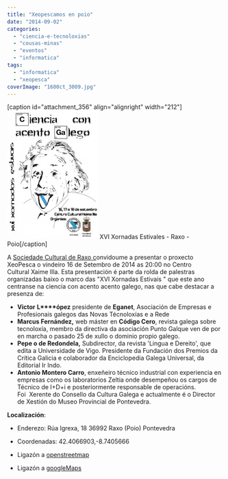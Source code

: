 ```yaml
---
title: "Xeopescamos en poio"
date: "2014-09-02"
categories: 
  - "ciencia-e-tecnoloxias"
  - "cousas-minas"
  - "eventos"
  - "informatica"
tags: 
  - "informatica"
  - "xeopesca"
coverImage: "1600ct_3009.jpg"
---
```


\[caption id="attachment\_356" align="alignright" width="212"\][![XVI Xornadas Estivales - Raxo - Poio](images/unnamed-212x300.jpg)](http://xeopesca.com/wp-content/uploads/2014/09/unnamed.jpg) XVI Xornadas Estivales - Raxo - Poio\[/caption\]

A [Sociedade Cultural de Raxo c](http://raxocultural.org/)onvidoume a presentar o proxecto XeoPesca o vindeiro 16 de Setembro de 2014 as 20:00 no Centro Cultural Xaime Illa. Esta presentación é parte da rolda de palestras organizadas baixo o marco das "XVI Xornadas Estivais " que este ano centranse na ciencia con acento acento galego, nas que cabe destacar a presenza de:

- **Victor** **L****ópez** presidente de **Eganet**, Asociación de Empresas e Profesionais galegos das Novas Técnoloxías e a Rede 
- **Marcus Fernández,** web máster en **Código Cero**, revista galega sobre tecnoloxía, membro da directiva da asociación Punto Galque ven de por en marcha o pasado 25 de xullo o dominio propio galego.
- **Pepe o de Redondela,** Subdirector, da revista 'Lingua e Dereito', que edita a Universidade de Vigo. Presidente da Fundación dos Premios da Crítica Galicia e colaborador da Enciclopedia Galega Universal, da Editorial Ir Indo.
- **Antonio Montero Carro**, enxeñeiro técnico industrial con experiencia en empresas como os laboratorios Zeltia onde desempeñou os cargos de Técnico de I+D+i e posteriormente responsable de operacións. Foi  Xerente do Consello da Cultura Galega e actualmente é o Director de Xestión do Museo Provincial de Pontevedra.

**Localización**:

- Enderezo: Rúa Igrexa, 18 36992 Raxo (Poio) Pontevedra
    
- Coordenadas: 42.4066903,-8.7405666
- Ligazón a [openstreetmap](http://www.openstreetmap.org/#map=18/42.40325/-8.75595&layers=C)
- Ligazón a [googleMaps](https://www.google.es/maps/place/S.C.D.+Rax%C3%B3/@42.4066903,-8.7405666,3136m/data=!3m1!1e3!4m5!1m2!2m1!1sCentro+Cultural+Xaime+Illa,+Poio!3m1!1s0x0:0xac0873246b73e3ef?hl=es)
